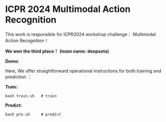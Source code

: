 # ICPR 2024 Multimodal Action Recognition
This work is responsible for ICPR2024 workshop challenge： Multimodal Action Recognition！

**We won the third place！** **(team name: deepsota)**

**Demo:**

Here, We offer straightforward operational instructions for both training and prediction ：

**Train:**

```shell
bash train.sh   # train
```

**Predict:**

```shell
bash pre.sh     # predict
```


